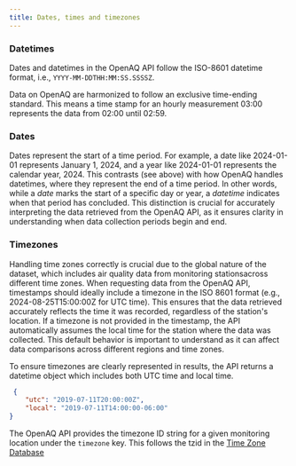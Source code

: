 ```yaml
---
title: Dates, times and timezones
---
```



### Datetimes

Dates and datetimes in the OpenAQ API follow the ISO-8601 datetime format, i.e.,
`YYYY-MM-DDTHH:MM:SS.SSSSZ`.

Data on OpenAQ are harmonized to follow an exclusive time-ending standard. This
means a time stamp for an hourly measurement 03:00 represents the data from
02:00 until 02:59.

### Dates

Dates represent the start of a time period. For example, a date like 2024-01-01
represents January 1, 2024, and a year like 2024-01-01 represents the
calendar year, 2024. This contrasts (see above) with how  OpenAQ
handles datetimes, where they represent the end of a time period. In other
words, while a *date* marks the start of a specific day or year, a *datetime*
indicates when that period has concluded. This distinction is crucial for
accurately interpreting the data retrieved from the OpenAQ API, as it ensures
clarity in understanding when data collection periods begin and end.

### Timezones

Handling time zones correctly is crucial due to the global nature of the dataset,
which includes air quality data from monitoring stationsacross different time
zones. When requesting data from the OpenAQ API, timestamps should ideally
include a timezone in the ISO 8601 format (e.g., 2024-08-25T15:00:00Z for UTC
time). This ensures that the data retrieved accurately reflects the time it was
recorded, regardless of the station's location. If a timezone is not provided in
the timestamp, the API automatically assumes the local time for the station
where the data was collected. This default behavior is important to understand
as it can affect data comparisons across different regions and time zones.

To ensure timezones are clearly represented in results, the API returns a
datetime object which includes both UTC time and local time.

```json
 {
    "utc": "2019-07-11T20:00:00Z",
    "local": "2019-07-11T14:00:00-06:00"
}
```

The OpenAQ API provides the timezone ID string for a given monitoring location
under the `timezone` key. This follows the tzid in the <a href="https://www.iana.org/time-zones" target="_blank" rel="noreferrer noopener">Time Zone Database</a>